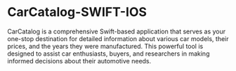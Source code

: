 # CarCatalog-SWIFT-IOS

CarCatalog is a comprehensive Swift-based application that serves as your one-stop destination for detailed information about various car models, their prices, and the years they were manufactured. This powerful tool is designed to assist car enthusiasts, buyers, and researchers in making informed decisions about their automotive needs.
